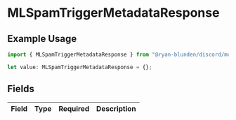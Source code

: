 # MLSpamTriggerMetadataResponse

## Example Usage

```typescript
import { MLSpamTriggerMetadataResponse } from "@ryan-blunden/discord/models/components";

let value: MLSpamTriggerMetadataResponse = {};
```

## Fields

| Field       | Type        | Required    | Description |
| ----------- | ----------- | ----------- | ----------- |